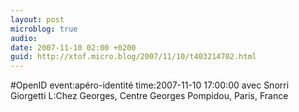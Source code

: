 ```yaml
---
layout: post
microblog: true
audio: 
date: 2007-11-10 02:00 +0200
guid: http://xtof.micro.blog/2007/11/10/t403214702.html
---
```

#OpenID event:apéro-identité time:2007-11-10 17:00:00 avec Snorri Giorgetti  L:Chez Georges, Centre Georges Pompidou, Paris, France
